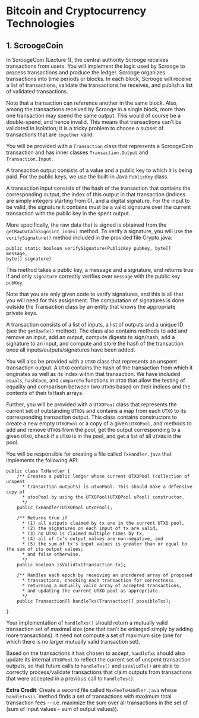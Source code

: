 # Bitcoin and Cryptocurrency Technologies

## 1. ScroogeCoin

In ScroogeCoin (Lecture 1), the central authority Scrooge receives transactions from users. You will
implement the logic used by Scrooge to process transactions and produce the ledger. Scrooge
organizes transactions into time periods or blocks. In each block, Scrooge will receive a list of
transactions, validate the transactions he receives, and publish a list of validated transactions.

Note that a transaction can reference another in the same block. Also, among the transactions
received by Scrooge in a single block, more than one transaction may spend the same output. This
would of course be a double-spend, and hence invalid. This means that transactions can’t be validated
in isolation; it is a tricky problem to choose a subset of transactions that are `together` valid.

You will be provided with a `Transaction` class that represents a ScroogeCoin transaction and has
inner classes `Transaction.Output` and `Transaction.Input`.

A transaction output consists of a value and a public key to which it is being paid. For the public keys,
we use the built-in Java `PublicKey` class.

A transaction input consists of the hash of the transaction that contains the corresponding output, the
index of this output in that transaction (indices are simply integers starting from 0), and a digital
signature. For the input to be valid, the signature it contains must be a valid signature over the
current transaction with the public key in the spent output.

More specifically, the raw data that is signed is obtained from the `getRawDataToSign(int
index)` method. To verify a signature, you will use the `verifySignature()` method included in the
provided file Crypto.java:

    public static boolean verifySignature(PublicKey pubKey, byte[] message,
    byte[] signature)


This method takes a public key, a message and a signature, and returns true if and only `signature`
correctly verifies over `message` with the public key `pubKey`.

Note that you are only given code to verify signatures, and this is all that you will need for this
assignment. The computation of signatures is done outside the Transaction class by an entity that
knows the appropriate private keys.

A transaction consists of a list of inputs, a list of outputs and a unique ID (see the `getRawTx()`
method). The class also contains methods to add and remove an input, add an output, compute
digests to sign/hash, add a signature to an input, and compute and store the hash of the transaction
once all inputs/outputs/signatures have been added.

You will also be provided with a `UTXO` class that represents an unspent transaction output. A `UTXO`
contains the hash of the transaction from which it originates as well as its index within that
transaction. We have included `equals`, `hashCode`, and `compareTo` functions in `UTXO` that allow the
testing of equality and comparison between two `UTXO`s based on their indices and the contents of
their txHash arrays.

Further, you will be provided with a `UTXOPool` class that represents the current set of outstanding
`UTXO`s and contains a map from each `UTXO` to its corresponding transaction output. This class
contains constructors to create a new empty `UTXOPool` or a copy of a given `UTXOPool`, and methods
to add and remove `UTXO`s from the pool, get the output corresponding to a given `UTXO`, check if a
`UTXO` is in the pool, and get a list of all `UTXO`s in the pool.

You will be responsible for creating a file called `TxHandler.java` that implements the following API:

    public class TxHandler {
        /** Creates a public ledger whose current UTXOPool (collection of unspent
          * transaction outputs) is utxoPool. This should make a defensive copy of
          * utxoPool by using the UTXOPool(UTXOPool uPool) constructor.
          */
        public TxHandler(UTXOPool utxoPool);

        /** Returns true if
          * (1) all outputs claimed by tx are in the current UTXO pool,
          * (2) the signatures on each input of tx are valid,
          * (3) no UTXO is claimed multiple times by tx,
          * (4) all of tx’s output values are non-negative, and
          * (5) the sum of tx’s input values is greater than or equal to the sum of its output values;
          * and false otherwise.
          */
        public boolean isValidTx(Transaction tx);

        /** Handles each epoch by receiving an unordered array of proposed
          * transactions, checking each transaction for correctness,
          * returning a mutually valid array of accepted transactions,
          * and updating the current UTXO pool as appropriate.
          */
        public Transaction[] handleTxs(Transaction[] possibleTxs);
      
    }

Your implementation of `handleTxs()` should return a mutually valid transaction set of maximal size
(one that can’t be enlarged simply by adding more transactions). It need not compute a set of
maximum size (one for which there is no larger mutually valid transaction set).

Based on the transactions it has chosen to accept, `handleTxs` should also update its internal
`UTXOPool` to reflect the current set of unspent transaction outputs, so that future calls to
`handleTxs()` and `isValidTx()` are able to correctly process/validate transactions that claim
outputs from transactions that were accepted in a previous call to `handleTxs()`.

__Extra Credit__: Create a second file called `MaxFeeTxHandler.java` whose `handleTxs()` `method
finds a set of transactions with maximum total transaction fees -- i.e. maximize the sum over all
transactions in the set of (sum of input values - sum of output values)).